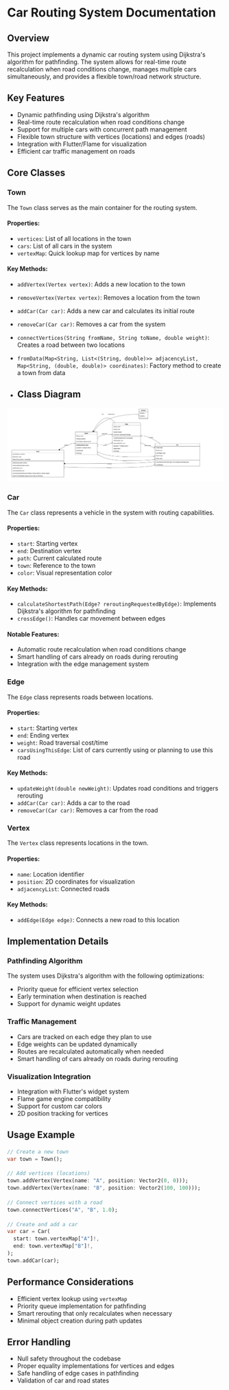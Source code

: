 # Car Routing System Documentation

## Overview
This project implements a dynamic car routing system using Dijkstra's algorithm for pathfinding. The system allows for real-time route recalculation when road conditions change, manages multiple cars simultaneously, and provides a flexible town/road network structure.

## Key Features
- Dynamic pathfinding using Dijkstra's algorithm
- Real-time route recalculation when road conditions change
- Support for multiple cars with concurrent path management
- Flexible town structure with vertices (locations) and edges (roads)
- Integration with Flutter/Flame for visualization
- Efficient car traffic management on roads

## Core Classes

### Town
The `Town` class serves as the main container for the routing system.

#### Properties:
- `vertices`: List of all locations in the town
- `cars`: List of all cars in the system
- `vertexMap`: Quick lookup map for vertices by name

#### Key Methods:
- `addVertex(Vertex vertex)`: Adds a new location to the town
- `removeVertex(Vertex vertex)`: Removes a location from the town
- `addCar(Car car)`: Adds a new car and calculates its initial route
- `removeCar(Car car)`: Removes a car from the system
- `connectVertices(String fromName, String toName, double weight)`: Creates a road between two locations
- `fromData(Map<String, List<(String, double)>> adjacencyList, Map<String, (double, double)> coordinates)`: Factory method to create a town from data

- ## Class Diagram

![Class Diagram](classes.jpg)

### Car
The `Car` class represents a vehicle in the system with routing capabilities.

#### Properties:
- `start`: Starting vertex
- `end`: Destination vertex
- `path`: Current calculated route
- `town`: Reference to the town
- `color`: Visual representation color

#### Key Methods:
- `calculateShortestPath(Edge? reroutingRequestedByEdge)`: Implements Dijkstra's algorithm for pathfinding
- `crossEdge()`: Handles car movement between edges

#### Notable Features:
- Automatic route recalculation when road conditions change
- Smart handling of cars already on roads during rerouting
- Integration with the edge management system

### Edge
The `Edge` class represents roads between locations.

#### Properties:
- `start`: Starting vertex
- `end`: Ending vertex
- `weight`: Road traversal cost/time
- `carsUsingThisEdge`: List of cars currently using or planning to use this road

#### Key Methods:
- `updateWeight(double newWeight)`: Updates road conditions and triggers rerouting
- `addCar(Car car)`: Adds a car to the road
- `removeCar(Car car)`: Removes a car from the road

### Vertex
The `Vertex` class represents locations in the town.

#### Properties:
- `name`: Location identifier
- `position`: 2D coordinates for visualization
- `adjacencyList`: Connected roads

#### Key Methods:
- `addEdge(Edge edge)`: Connects a new road to this location

## Implementation Details

### Pathfinding Algorithm
The system uses Dijkstra's algorithm with the following optimizations:
- Priority queue for efficient vertex selection
- Early termination when destination is reached
- Support for dynamic weight updates

### Traffic Management
- Cars are tracked on each edge they plan to use
- Edge weights can be updated dynamically
- Routes are recalculated automatically when needed
- Smart handling of cars already on roads during rerouting

### Visualization Integration
- Integration with Flutter's widget system
- Flame game engine compatibility
- Support for custom car colors
- 2D position tracking for vertices

## Usage Example

```dart
// Create a new town
var town = Town();

// Add vertices (locations)
town.addVertex(Vertex(name: "A", position: Vector2(0, 0)));
town.addVertex(Vertex(name: "B", position: Vector2(100, 100)));

// Connect vertices with a road
town.connectVertices("A", "B", 1.0);

// Create and add a car
var car = Car(
  start: town.vertexMap["A"]!,
  end: town.vertexMap["B"]!,
);
town.addCar(car);
```

## Performance Considerations
- Efficient vertex lookup using `vertexMap`
- Priority queue implementation for pathfinding
- Smart rerouting that only recalculates when necessary
- Minimal object creation during path updates

## Error Handling
- Null safety throughout the codebase
- Proper equality implementations for vertices and edges
- Safe handling of edge cases in pathfinding
- Validation of car and road states
